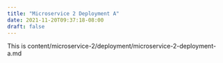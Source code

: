 ```yaml
---
title: "Microservice 2 Deployment A"
date: 2021-11-20T09:37:18-08:00
draft: false
---
```

This is content/microservice-2/deployment/microservice-2-deployment-a.md

